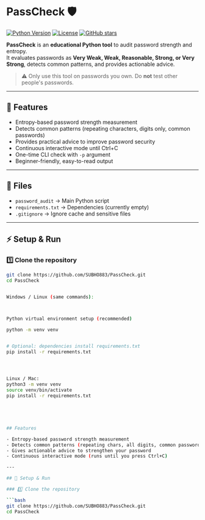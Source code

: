 # PassCheck 🛡️

[![Python Version](https://img.shields.io/badge/python-3.8%2B-blue)](https://www.python.org/) 
[![License](https://img.shields.io/badge/license-MIT-green)](LICENSE) 
[![GitHub stars](https://img.shields.io/github/stars/SUBHO883/PassCheck)](https://github.com/SUBHO883/PassCheck/stargazers)

**PassCheck** is an **educational Python tool** to audit password strength and entropy.  
It evaluates passwords as **Very Weak, Weak, Reasonable, Strong, or Very Strong**, detects common patterns, and provides actionable advice.

> ⚠️ Only use this tool on passwords you own. Do **not** test other people's passwords.

---

## 🚀 Features

- Entropy-based password strength measurement
- Detects common patterns (repeating characters, digits only, common passwords)
- Provides practical advice to improve password security
- Continuous interactive mode until Ctrl+C
- One-time CLI check with `-p` argument
- Beginner-friendly, easy-to-read output

---

## 📂 Files

- `password_audit` → Main Python script  
- `requirements.txt` → Dependencies (currently empty)  
- `.gitignore` → Ignore cache and sensitive files

---

## ⚡ Setup & Run

### 1️⃣ Clone the repository

```bash
git clone https://github.com/SUBHO883/PassCheck.git
cd PassCheck


Windows / Linux (same commands):



Python virtual environment setup (recommended)

python -m venv venv


# Optional: dependencies install requirements.txt 
pip install -r requirements.txt




Linux / Mac:
python3 -m venv venv
source venv/bin/activate
pip install -r requirements.txt





## Features

- Entropy-based password strength measurement
- Detects common patterns (repeating chars, all digits, common passwords)
- Gives actionable advice to strengthen your password
- Continuous interactive mode (runs until you press Ctrl+C)

---

## 🚀 Setup & Run

### 1️⃣ Clone the repository

```bash
git clone https://github.com/SUBHO883/PassCheck.git
cd PassCheck

